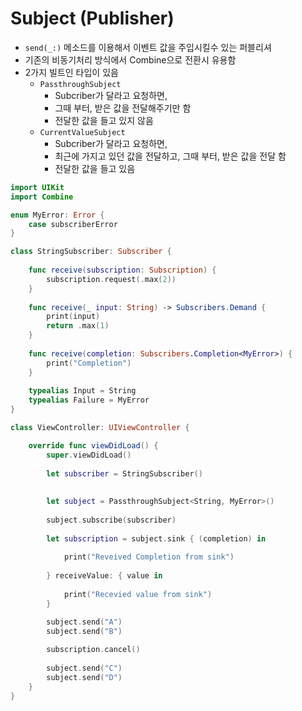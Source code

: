 # Subject (Publisher)

- `send(_:)`  메소드를 이용해서 이벤트 값을 주입시킬수 있는 퍼블리셔
- 기존의 비동기처리 방식에서 Combine으로 전환시 유용함
- 2가지 빌트인 타입이 있음
    - `PassthroughSubject`
        - Subcriber가 달라고 요청하면,
        - 그때 부터, 받은 값을 전달해주기만 함
        - 전달한 값을 들고 있지 않음
    - `CurrentValueSubject`
        - Subcriber가 달라고 요청하면,
        - 최근에 가지고 있던 값을 전달하고, 그때 부터, 받은 값을 전달 함
        - 전달한 값을 들고 있음

```swift
import UIKit
import Combine

enum MyError: Error {
    case subscriberError
}

class StringSubscriber: Subscriber {
    
    func receive(subscription: Subscription) {
        subscription.request(.max(2))
    }
    
    func receive(_ input: String) -> Subscribers.Demand {
        print(input)
        return .max(1)
    }
    
    func receive(completion: Subscribers.Completion<MyError>) {
        print("Completion")
    }
    
    typealias Input = String
    typealias Failure = MyError
}

class ViewController: UIViewController {

    override func viewDidLoad() {
        super.viewDidLoad()
        
        let subscriber = StringSubscriber()
        
        
        let subject = PassthroughSubject<String, MyError>()
        
        subject.subscribe(subscriber)
        
        let subscription = subject.sink { (completion) in
            
            print("Reveived Completion from sink")
            
        } receiveValue: { value in
            
            print("Recevied value from sink")
        }

        subject.send("A")
        subject.send("B")
        
        subscription.cancel()
        
        subject.send("C")
        subject.send("D")
    }
}
``` 
